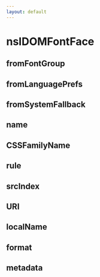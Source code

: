 ```yaml
---
layout: default
---
```


# nsIDOMFontFace #

## fromFontGroup ##

## fromLanguagePrefs ##

## fromSystemFallback ##

## name ##

## CSSFamilyName ##

## rule ##

## srcIndex ##

## URI ##

## localName ##

## format ##

## metadata ##
